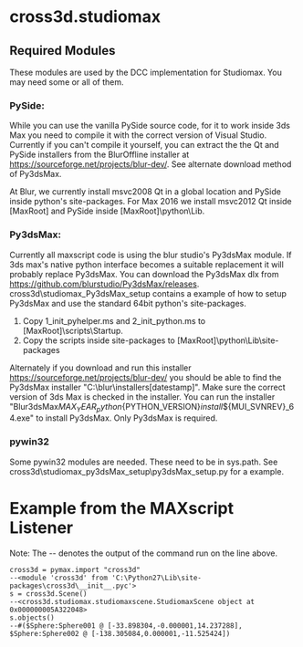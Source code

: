 # cross3d.studiomax
## Required Modules
These modules are used by the DCC implementation for Studiomax. You may need some or all of them.
### PySide:
While you can use the vanilla PySide source code, for it to work inside 3ds Max you need to compile it with the correct version of Visual Studio. Currently if you can't compile it yourself, you can extract the the Qt and PySide installers from the BlurOffline installer at https://sourceforge.net/projects/blur-dev/. See alternate download method of Py3dsMax.

At Blur, we currently install msvc2008 Qt in a global location and PySide inside python's site-packages. For Max 2016 we install msvc2012 Qt inside [MaxRoot] and PySide inside [MaxRoot]\python\Lib.
### Py3dsMax:
Currently all maxscript code is using the blur studio's Py3dsMax module. If 3ds max's native python interface becomes a suitable replacement it will probably replace Py3dsMax. You can download the Py3dsMax dlx from https://github.com/blurstudio/Py3dsMax/releases.
cross3d\studiomax\_Py3dsMax_setup contains a example of how to setup Py3dsMax and use the standard 64bit python's site-packages.

1. Copy 1_init_pyhelper.ms and 2_init_python.ms to [MaxRoot]\scripts\Startup.
2. Copy the scripts inside site-packages to [MaxRoot]\python\Lib\site-packages

Alternately if you download and run this installer https://sourceforge.net/projects/blur-dev/ you should be able to find the Py3dsMax installer "C:\blur\installers\[datestamp]". Make sure the correct version of 3ds Max is checked in the installer. You can run the installer "Blur3dsMax${MAX_YEAR}_python${PYTHON_VERSION}_install_${MUI_SVNREV}_64.exe" to install Py3dsMax. Only Py3dsMax is required.

### pywin32
Some pywin32 modules are needed. These need to be in sys.path. See cross3d\studiomax\_py3dsMax_setup\py3dsMax_setup.py for a example.

# Example from the MAXscript Listener
Note: The -- denotes the output of the command run on the line above.
```maxscript
cross3d = pymax.import "cross3d"
--<module 'cross3d' from 'C:\Python27\Lib\site-packages\cross3d\__init__.pyc'>
s = cross3d.Scene()
--<cross3d.studiomax.studiomaxscene.StudiomaxScene object at 0x000000005A322048>
s.objects()
--#($Sphere:Sphere001 @ [-33.898304,-0.000001,14.237288], $Sphere:Sphere002 @ [-138.305084,0.000001,-11.525424])
```
